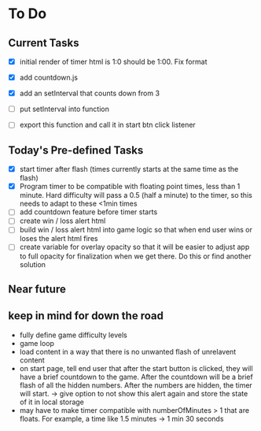 # To Do

## Current Tasks
- [x] initial render of timer html is 1:0 should be 1:00. Fix format
- [x] add countdown.js
- [x] add an setInterval that counts down from 3
- [ ] put setInterval into function
- [ ] export this function and call it in start btn click listener


## Today's Pre-defined Tasks
- [x] start timer after flash (times currently starts at the same time as the flash)
- [x] Program timer to be compatible with floating point times, less than 1 minute. Hard difficulty will pass a 0.5 (half a minute) to the timer, so this needs to adapt to these <1min times
- [ ] add countdown feature before timer starts
- [ ] create win / loss alert html
- [ ] build win / loss alert html into game logic so that when end user wins or loses the alert html fires
- [ ] create variable for overlay opacity so that it will be easier to adjust app to full opacity for finalization when we get there. Do this or find another solution

## Near future

## keep in mind for down the road
- fully define game difficulty levels
- game loop
- load content in a way that there is no unwanted flash of unrelavent content
- on start page, tell end user that after the start button is clicked, they will have a brief countdown to the game. After the countdown will be a brief flash of all the hidden numbers. After the numbers are hidden, the timer will start. -> give option to not show this alert again and store the state of it in local storage
- may have to make timer compatible with numberOfMinutes > 1 that are floats. For example, a time like 1.5 minutes -> 1 min 30 seconds
